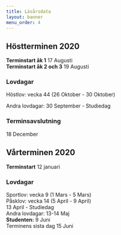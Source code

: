 ```yaml
---
title: Läsårsdata
layout: banner
menu_order: 4
---
```


## Höstterminen 2020

<b>Terminstart åk 1</b> 17 Augusti
<br>
<b>Terminstart åk 2 och 3</b> 19 Augusti

### Lovdagar

Höstlov: vecka 44 (26 Oktober - 30 Oktober)

Andra lovdagar: 
30 September - Studiedag
<br>
### Terminsavslutning
18 December
<br>

## Vårterminen 2020

<b>Terminstart</b> 12 januari
<br>

### Lovdagar

Sportlov: vecka 9 (1 Mars - 5 Mars)
<br>
Påsklov: vecka 14 (5 April - 9 April)
<br>
13 April - Studiedag
<br>
Andra lovdagar: 
13-14 Maj
<br>
<b>Studenten:</b> 9 Juni 
<br>
Terminens sista dag 15 Juni

